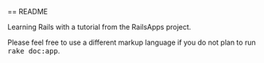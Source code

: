 == README

Learning Rails with a tutorial from the RailsApps project. 


Please feel free to use a different markup language if you do not plan to run
<tt>rake doc:app</tt>.
